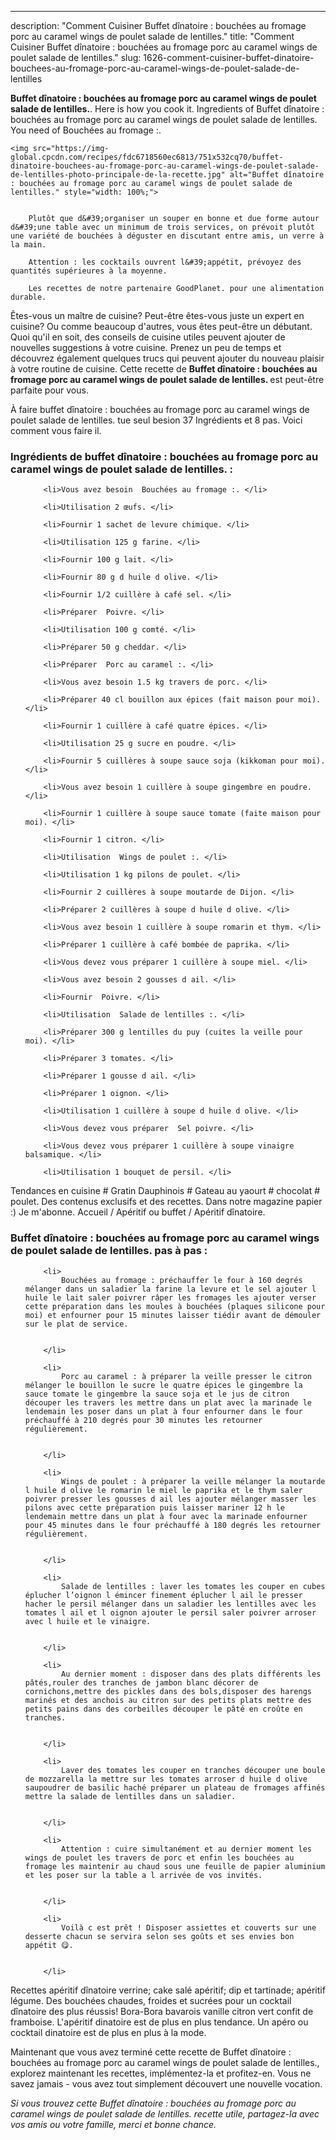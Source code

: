 ---
description: "Comment Cuisiner Buffet dînatoire : bouchées au fromage porc au caramel wings de poulet salade de lentilles."
title: "Comment Cuisiner Buffet dînatoire : bouchées au fromage porc au caramel wings de poulet salade de lentilles."
slug: 1626-comment-cuisiner-buffet-dinatoire-bouchees-au-fromage-porc-au-caramel-wings-de-poulet-salade-de-lentilles

<p>
	<strong>Buffet dînatoire : bouchées au fromage porc au caramel wings de poulet salade de lentilles.</strong>. 
	Here is how you cook it. Ingredients of Buffet dînatoire : bouchées au fromage porc au caramel wings de poulet salade de lentilles. You need of Bouchées au fromage :.
</p>
<p>
	
	<img src="https://img-global.cpcdn.com/recipes/fdc6718560ec6813/751x532cq70/buffet-dinatoire-bouchees-au-fromage-porc-au-caramel-wings-de-poulet-salade-de-lentilles-photo-principale-de-la-recette.jpg" alt="Buffet dînatoire : bouchées au fromage porc au caramel wings de poulet salade de lentilles." style="width: 100%;">
	
	
		Plutôt que d&#39;organiser un souper en bonne et due forme autour d&#39;une table avec un minimum de trois services, on prévoit plutôt une variété de bouchées à déguster en discutant entre amis, un verre à la main.
	
		Attention : les cocktails ouvrent l&#39;appétit, prévoyez des quantités supérieures à la moyenne.
	
		Les recettes de notre partenaire GoodPlanet. pour une alimentation durable.
	
</p>

Êtes-vous un maître de cuisine? Peut-être êtes-vous juste un expert en cuisine? Ou comme beaucoup d'autres, vous êtes peut-être un débutant. Quoi qu'il en soit, des conseils de cuisine utiles peuvent ajouter de nouvelles suggestions à votre cuisine. Prenez un peu de temps et découvrez également quelques trucs qui peuvent ajouter du nouveau plaisir à votre routine de cuisine. Cette recette de <strong> Buffet dînatoire : bouchées au fromage porc au caramel wings de poulet salade de lentilles. </strong> est peut-être parfaite pour vous.

<!--inarticleads1-->

À faire buffet dînatoire : bouchées au fromage porc au caramel wings de poulet salade de lentilles. tue seul besion 37 Ingrédients et 8 pas. Voici comment vous faire il.

<h3>Ingrédients de buffet dînatoire : bouchées au fromage porc au caramel wings de poulet salade de lentilles. :</h3>

<ol>
	
		<li>Vous avez besoin  Bouchées au fromage :. </li>
	
		<li>Utilisation 2 œufs. </li>
	
		<li>Fournir 1 sachet de levure chimique. </li>
	
		<li>Utilisation 125 g farine. </li>
	
		<li>Fournir 100 g lait. </li>
	
		<li>Fournir 80 g d huile d olive. </li>
	
		<li>Fournir 1/2 cuillère à café sel. </li>
	
		<li>Préparer  Poivre. </li>
	
		<li>Utilisation 100 g comté. </li>
	
		<li>Préparer 50 g cheddar. </li>
	
		<li>Préparer  Porc au caramel :. </li>
	
		<li>Vous avez besoin 1.5 kg travers de porc. </li>
	
		<li>Préparer 40 cl bouillon aux épices (fait maison pour moi). </li>
	
		<li>Fournir 1 cuillère à café quatre épices. </li>
	
		<li>Utilisation 25 g sucre en poudre. </li>
	
		<li>Fournir 5 cuillères à soupe sauce soja (kikkoman pour moi). </li>
	
		<li>Vous avez besoin 1 cuillère à soupe gingembre en poudre. </li>
	
		<li>Fournir 1 cuillère à soupe sauce tomate (faite maison pour moi). </li>
	
		<li>Fournir 1 citron. </li>
	
		<li>Utilisation  Wings de poulet :. </li>
	
		<li>Utilisation 1 kg pilons de poulet. </li>
	
		<li>Fournir 2 cuillères à soupe moutarde de Dijon. </li>
	
		<li>Préparer 2 cuillères à soupe d huile d olive. </li>
	
		<li>Vous avez besoin 1 cuillère à soupe romarin et thym. </li>
	
		<li>Préparer 1 cuillère à café bombée de paprika. </li>
	
		<li>Vous devez vous préparer 1 cuillère à soupe miel. </li>
	
		<li>Vous avez besoin 2 gousses d ail. </li>
	
		<li>Fournir  Poivre. </li>
	
		<li>Utilisation  Salade de lentilles :. </li>
	
		<li>Préparer 300 g lentilles du puy (cuites la veille pour moi). </li>
	
		<li>Préparer 3 tomates. </li>
	
		<li>Préparer 1 gousse d ail. </li>
	
		<li>Préparer 1 oignon. </li>
	
		<li>Utilisation 1 cuillère à soupe d huile d olive. </li>
	
		<li>Vous devez vous préparer  Sel poivre. </li>
	
		<li>Vous devez vous préparer 1 cuillère à soupe vinaigre balsamique. </li>
	
		<li>Utilisation 1 bouquet de persil. </li>
	
</ol>

Tendances en cuisine # Gratin Dauphinois # Gateau au yaourt # chocolat # poulet. Des contenus exclusifs et des recettes. Dans notre magazine papier :) Je m&#39;abonne. Accueil / Apéritif ou buffet / Apéritif dînatoire. 

<!--inarticleads2-->

<h3>Buffet dînatoire : bouchées au fromage porc au caramel wings de poulet salade de lentilles. pas à pas :</h3>

<ol>
	
		<li>
			Bouchées au fromage : préchauffer le four à 160 degrés mélanger dans un saladier la farine la levure et le sel ajouter l huile le lait saler poivrer râper les fromages les ajouter verser cette préparation dans les moules à bouchées (plaques silicone pour moi) et enfourner pour 15 minutes laisser tiédir avant de démouler sur le plat de service.
			
			
		</li>
	
		<li>
			Porc au caramel : à préparer la veille presser le citron mélanger le bouillon le sucre le quatre épices le gingembre la sauce tomate le gingembre la sauce soja et le jus de citron découper les travers les mettre dans un plat avec la marinade le lendemain les poser dans un plat à four enfourner dans le four préchauffé à 210 degrés pour 30 minutes les retourner régulièrement.
			
			
		</li>
	
		<li>
			Wings de poulet : à préparer la veille mélanger la moutarde l huile d olive le romarin le miel le paprika et le thym saler poivrer presser les gousses d ail les ajouter mélanger masser les pilons avec cette préparation puis laisser mariner 12 h le lendemain mettre dans un plat à four avec la marinade enfourner pour 45 minutes dans le four préchauffé à 180 degrés les retourner régulièrement.
			
			
		</li>
	
		<li>
			Salade de lentilles : laver les tomates les couper en cubes éplucher l’oignon l émincer finement éplucher l ail le presser hacher le persil mélanger dans un saladier les lentilles avec les tomates l ail et l oignon ajouter le persil saler poivrer arroser avec l huile et le vinaigre.
			
			
		</li>
	
		<li>
			Au dernier moment : disposer dans des plats différents les pâtés,rouler des tranches de jambon blanc décorer de cornichons,mettre des pickles dans des bols,disposer des harengs marinés et des anchois au citron sur des petits plats mettre des petits pains dans des corbeilles découper le pâté en croûte en tranches.
			
			
		</li>
	
		<li>
			Laver des tomates les couper en tranches découper une boule de mozzarella la mettre sur les tomates arroser d huile d olive saupoudrer de basilic haché préparer un plateau de fromages affinés mettre la salade de lentilles dans un saladier.
			
			
		</li>
	
		<li>
			Attention : cuire simultanément et au dernier moment les wings de poulet les travers de porc et enfin les bouchées au fromage les maintenir au chaud sous une feuille de papier aluminium et les poser sur la table a l arrivée de vos invités.
			
			
		</li>
	
		<li>
			Voilà c est prêt ! Disposer assiettes et couverts sur une desserte chacun se servira selon ses goûts et ses envies bon appétit 😋.
			
			
		</li>
	
</ol>

Recettes apéritif dînatoire verrine; cake salé apéritif; dip et tartinade; apéritif légume. Des bouchées chaudes, froides et sucrées pour un cocktail dînatoire des plus réussis! Bora-Bora bavarois vanille citron vert confit de framboise. L&#39;apéritif dinatoire est de plus en plus tendance. Un apéro ou cocktail dinatoire est de plus en plus à la mode. 

<!--inarticleads1-->

<p>
Maintenant que vous avez terminé cette recette de Buffet dînatoire : bouchées au fromage porc au caramel wings de poulet salade de lentilles., explorez maintenant les recettes, implémentez-la et profitez-en. Vous ne savez jamais - vous avez tout simplement découvert une nouvelle vocation.
</p>

<p>
<i>Si vous trouvez cette Buffet dînatoire : bouchées au fromage porc au caramel wings de poulet salade de lentilles. recette utile, partagez-la avec vos amis ou votre famille, merci et bonne chance.</i>
</p>
